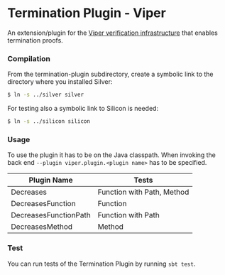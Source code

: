 # Termination Plugin - Viper

An extension/plugin for the [Viper verification infrastructure](http://www.pm.inf.ethz.ch/research/viper.html) that enables termination proofs.

### Compilation
From the termination-plugin subdirectory, create a symbolic link to the directory where you installed Silver:
```sh
$ ln -s ../silver silver
```

For testing also a symbolic link to Silicon is needed:
```sh
$ ln -s ../silicon silicon
```

### Usage
To use the plugin it has to be on the Java classpath. When invoking the back end `--plugin viper.plugin.<plugin name>` has to be specified.

| Plugin Name | Tests |
| ------ | ------ |
| Decreases | Function with Path, Method |
| DecreasesFunction | Function |
| DecreasesFunctionPath | Function with Path |
| DecreasesMethod | Method |

### Test
You can run tests of the Termination Plugin by running `sbt test`.
